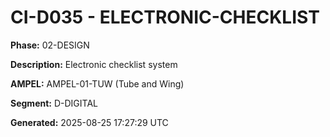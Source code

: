 # CI-D035 - ELECTRONIC-CHECKLIST

**Phase:** 02-DESIGN

**Description:** Electronic checklist system

**AMPEL:** AMPEL-01-TUW (Tube and Wing)

**Segment:** D-DIGITAL

**Generated:** 2025-08-25 17:27:29 UTC
